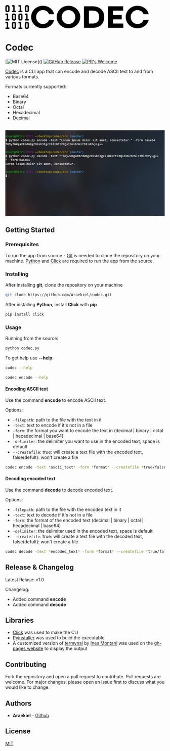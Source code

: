 <img alt="Codec" src="https://raw.githubusercontent.com/Araekiel/codec/gh-pages/public/images/logo.png" height="75">

# Codec
[![MIT License](https://img.shields.io/apm/l/atomic-design-ui.svg?)]() [![GitHub Release](https://img.shields.io/badge/release-v1.0.1-blue)]() [![PR's Welcome](https://img.shields.io/badge/PRs-welcome-brightgreen.svg?style=flat)](http://makeapullrequest.com) 

[Codec](https://arekiel.github.io/codec) is a CLI app that can encode and decode ASCII test to and from various formats.

Formats currently supported: 
- Base64
- Binary 
- Octal
- Hexadecimal
- Decimal 

<br/>
<img alt="Screenshot" src="https://raw.githubusercontent.com/Araekiel/codec/gh-pages/public/images/screenshot.jpg">

## Getting Started

### Prerequisites

To run the app from source - [Git](https://git-scm.com/) is needed to clone the repository on your machine. [Python](https://www.python.org/) and [Click](https://click.palletsprojects.com/en/7.x/) are required to run the app from the source.

### Installing

After installing **git**, clone the repository on your machine

```bash
git clone https://github.com/Araekiel/codec.git
```

After installing **Python**, install **Click** with **pip**

```bash
pip install click
```

### Usage

Running from the source:

```bash
python codec.py
```

To get help use **--help**:

```bash
codec --help
```

```bash
codec encode --help
```

#### Encoding ASCII text

Use the command **encode** to encode ASCII text.

Options:

- `-filepath`: path to the file with the text in it 
- `-text`: text to encode if it's not in a file
- `-form`: the format you want to encode the text in (decimal | binary | octal | hecadecimal | base64)
- `-delimiter`: the delimiter you want to use in the encoded text, space is default
- `--createfile`: true: will create a text file with the encoded text, false(defult): won't create a file

```bash
codec encode -text *ascii_text* -form *format* --createfile *true/false*
```

#### Decoding encoded text

Use the command **decode** to decode encoded text.

Options:

- `-filepath`: path to the file with the encoded text in it 
- `-text`: text to decode if it's not in a file
- `-form`: the format of the encoded text (decimal | binary | octal | hecadecimal | base64)
- `-delimiter`: the delimiter used in the encoded text, space is default
- `--createfile`: true: will create a text file with the decoded text, false(defult): won't create a file

```bash
codec decode -text *encoded_text* -form *format* --createfile *true/false*
```
    
## Release & Changelog

Latest Relase: v1.0

Changelog:
- Added command **encode**
- Added command **decode**

## Libraries

- [Click](https://click.palletsprojects.com/en/7.x/) was used to make the CLI
- [Pyinstaller](https://www.pyinstaller.org/) was used to build the executable
- A customized version of [termynal](https://github.com/ines/termynal) by [Ines Montani](https://github.com/ines) was used on the [gh-pages website](https://araekiel.github.io/instahunter) to display the output 
 
## Contributing

Fork the repository and open a pull request to contribute.
Pull requests are welcome. For major changes, please open an issue first to discuss what you would like to change.

## Authors

- **Araekiel** - [Github](https://github.com/Araekiel)

## License

[MIT](https://choosealicense.com/licenses/mit/)
